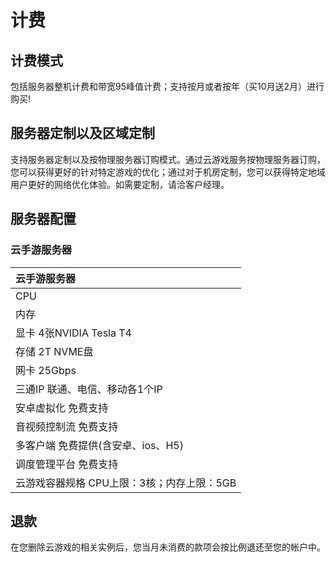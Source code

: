 # 计费

## 计费模式
包括服务器整机计费和带宽95峰值计费；支持按月或者按年（买10月送2月）进行购买!

## 服务器定制以及区域定制
支持服务器定制以及按物理服务器订购模式。通过云游戏服务按物理服务器订购，您可以获得更好的针对特定游戏的优化；通过对于机房定制，您可以获得特定地域用户更好的网络优化体验。如需要定制，请洽客户经理。

## 服务器配置
### 云手游服务器
| 云手游服务器  |
|:----------------|
|CPU        |:安培ARM-80核-3.0GHZ         |
|内存       |256GB                       |
|显卡       4张NVIDIA Tesla T4          |
|存储       2T NVME盘                   |
|网卡       25Gbps                      |
|三通IP     联通、电信、移动各1个IP           |
|安卓虚拟化   免费支持                      |
|音视频控制流 免费支持                    |
|多客户端     免费提供(含安卓、ios、H5)       |
|调度管理平台 免费支持                    |
|云游戏容器规格  CPU上限：3核；内存上限：5GB|

## 退款
在您删除云游戏的相关实例后，您当月未消费的款项会按比例退还至您的帐户中。
